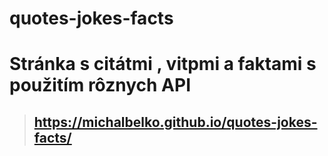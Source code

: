 # quotes-jokes-facts
# Stránka s citátmi , vitpmi a faktami s použitím rôznych API
 
> ## https://michalbelko.github.io/quotes-jokes-facts/
